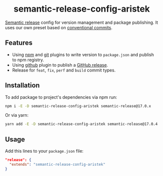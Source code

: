 <div align="center">

# semantic-release-config-aristek

</div>

[Semantic release](https://github.com/semantic-release/semantic-release) config for version management and package publishing.
It uses our own preset based on [conventional commits](https://www.conventionalcommits.org).

## Features

- Using [npm](https://github.com/semantic-release/npm) and [git](https://github.com/semantic-release/git) plugins
  to write version to `package.json` and publish to npm registry.
- Using [github](https://github.com/semantic-release/github) plugin
  to publish a [GitHub release](https://help.github.com/en/github/administering-a-repository/about-releases).
- Release for `feat`, `fix`, `perf` and `build` commit types.

## Installation

To add package to project's dependencies via npm run:

```bash
npm i -E -D semantic-release-config-aristek semantic-release@17.0.x
```

Or via yarn:

```bash
yarn add -E -D semantic-release-config-aristek semantic-release@17.0.4
```

## Usage

Add this lines to your `package.json` file:

```json
"release": {
  "extends": "semantic-release-config-aristek"
}
```

